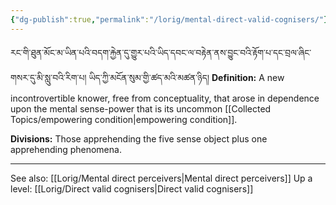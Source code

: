 ```yaml
---
{"dg-publish":true,"permalink":"/lorig/mental-direct-valid-cognisers/"}
---
```


རང་གི་ཐུན་མོང་མ་ཡིན་པའི་བདག་རྐྱེན་དུ་གྱུར་པའི་ཡིད་དབང་ལ་བརྟེན་ནས་བྱུང་བའི་རྟོག་པ་དང་བྲལ་ཞིང་གསར་དུ་མི་སླུ་བའི་རིག་པ། 
ཡིད་ཀྱི་མངོན་སུམ་གྱི་ཚད་མའི་མཚན་ཉིད།
**Definition:** A new incontrovertible knower, free from conceptuality, that arose in dependence upon the mental sense-power that is its uncommon [[Collected Topics/empowering condition\|empowering condition]].

**Divisions:** Those apprehending the five sense object plus one apprehending phenomena.

---
See also: [[Lorig/Mental direct perceivers\|Mental direct perceivers]]
Up a level: [[Lorig/Direct valid cognisers\|Direct valid cognisers]]